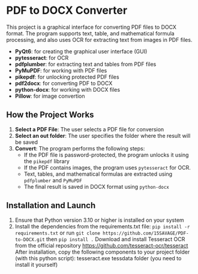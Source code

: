 # PDF to DOCX Converter

This project is a graphical interface for converting PDF files to DOCX format. The program supports text, table, and mathematical formula processing, and also uses OCR for extracting text from images in PDF files.

- **PyQt6**: for creating the graphical user interface (GUI)
- **pytesseract**: for OCR
- **pdfplumber**: for extracting text and tables from PDF files
- **PyMuPDF**: for working with PDF files
- **pikepdf**: for unlocking protected PDF files
- **pdf2docx**: for converting PDF to DOCX
- **python-docx**: for working with DOCX files
- **Pillow**: for image convertion

## How the Project Works

1. **Select a PDF File**: The user selects a PDF file for conversion
2. **Select an out folder**: The user specifies the folder where the result will be saved
3. **Convert**: The program performs the following steps:
   - If the PDF file is password-protected, the program unlocks it using the `pikepdf` library
   - If the PDF contains images, the program uses `pytesseract` for OCR.
   - Text, tables, and mathematical formulas are extracted using `pdfplumber` and `PyMuPDF`
   - The final result is saved in DOCX format using `python-docx`

## Installation and Launch

1. Ensure that Python version 3.10 or higher is installed on your system
2. Install the dependencies from the requirements.txt file:
`pip install -r requirements.txt`
or run `git clone https://github.com/15SAVAGE/PDF-to-DOCX.git`
then `pip install .`
Download and install Tesseract OCR from the official repository
https://github.com/tesseract-ocr/tesseract
After installation, copy the following components to your project folder (with this python script):
tesseract.exe
tessdata folder (you need to install it yourself)

